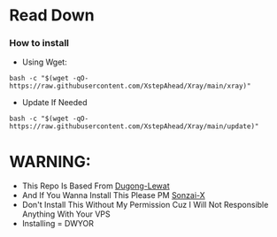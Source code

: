 # Read Down
### How to install

- Using Wget:
```
bash -c "$(wget -qO- https://raw.githubusercontent.com/XstepAhead/Xray/main/xray)"
```
- Update If Needed
```
bash -c "$(wget -qO- https://raw.githubusercontent.com/XstepAhead/Xray/main/update)"
```

# WARNING:
- This Repo Is Based From [Dugong-Lewat](https://github.com/dugong-lewat)
- And If You Wanna Install This Please PM [Sonzai-X](https://t.me/November2k)
- Don't Install This Without My Permission Cuz I Will Not Responsible Anything With Your VPS
- Installing = DWYOR

